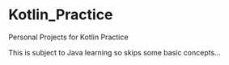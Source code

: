 # Kotlin_Practice
Personal Projects for Kotlin Practice

This is subject to Java learning so skips some basic concepts...
